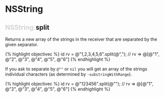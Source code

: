 # NSString


## <span style='color:lightgray'>NSString.</span>split


Returns a new array of the strings in the receiver that are separated by
the given separator.

{% highlight objectivec %}
id rv = @"1,2,3,4,5,6".split(@",");
// rv => @[@"1", @"2", @"3", @"4", @"5", @"6"]
{% endhighlight %}

If you ask to separate by `@""` or `nil` you will get an array of the
strings individual characters (as determined by `-substringWithRange`).

{% highlight objectivec %}
id rv = @"123456".split(@"");
// rv => @[@"1", @"2", @"3", @"4", @"5", @"6"]
{% endhighlight %}
